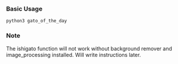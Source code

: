 ### Basic Usage

```python3 gato_of_the_day```

### Note
The ishigato function will not work without background remover and image_processing installed. Will write instructions later.
